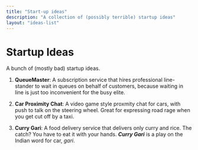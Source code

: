 ```yaml
---
title: "Start-up ideas"
description: "A collection of (possibly terrible) startup ideas"
layout: "ideas-list"
---
```


# Startup Ideas

A bunch of (mostly bad) startup ideas.

1. **QueueMaster**: A subscription service that hires professional line-stander to wait in queues on behalf of customers, because waiting in line is just too inconvenient for the busy elite.

2. **Car Proximity Chat**: A video game style proxmity chat for cars, with push to talk on the steering wheel. Great for expressing road rage when you get cut off by a taxi.

3. **Curry Gari**: A food delivery service that delivers only curry and rice. The catch? You have to eat it with your hands. __*Curry Gari*__ is a play on the Indian word for car, *gari*.



